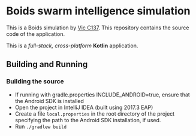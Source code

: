 # Boids swarm intelligence simulation

This is a Boids simulation by [Vic C137](mailto:vic.c137.a@gmail.com). This repository contains the source code of the application.

This is a *full-stack, cross-platform* **Kotlin** application.


## Building and Running

### Building the source

 * If running with gradle.properties INCLUDE_ANDROID=true, ensure that the Android SDK is installed
 * Open the project in IntelliJ IDEA (built using 2017.3 EAP)
 * Create a file `local.properties` in the root directory of the project specifying the path to the Android SDK installation, if used.
 * Run `./gradlew build`




